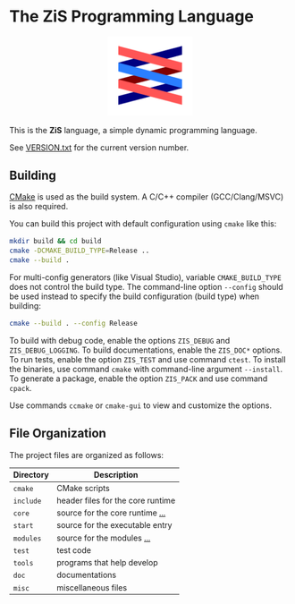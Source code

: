 # The ZiS Programming Language

<!-- ![](misc/logo.svg) -->

<div style="text-align: center;">
<img src="misc/logo.svg" width="30%"/>
</div>

This is the **ZiS** language,
a simple dynamic programming language.

See [VERSION.txt](VERSION.txt) for the current version number.

## Building

[CMake](https://cmake.org/) is used as the build system.
A C/C++ compiler (GCC/Clang/MSVC) is also required.

You can build this project with default configuration using `cmake` like this:

```sh
mkdir build && cd build
cmake -DCMAKE_BUILD_TYPE=Release ..
cmake --build .
```

For multi-config generators (like Visual Studio),
variable `CMAKE_BUILD_TYPE` does not control the build type.
The command-line option `--config` should be used instead
to specify the build configuration (build type) when building:

```sh
cmake --build . --config Release
```

To build with debug code, enable the options `ZIS_DEBUG` and `ZIS_DEBUG_LOGGING`.
To build documentations, enable the `ZIS_DOC*` options.
To run tests, enable the option `ZIS_TEST` and use command `ctest`.
To install the binaries, use command `cmake` with command-line argument `--install`.
To generate a package, enable the option `ZIS_PACK` and use command `cpack`.

Use commands `ccmake` or `cmake-gui` to view and customize the options.

## File Organization

The project files are organized as follows:

| Directory | Description                                       |
|-----------|---------------------------------------------------|
| `cmake`   | CMake scripts                                     |
| `include` | header files for the core runtime                 |
| `core`    | source for the core runtime [...](core/README.md) |
| `start`   | source for the executable entry                   |
| `modules` | source for the modules [...](modules/README.md)   |
| `test`    | test code                                         |
| `tools`   | programs that help develop                        |
| `doc`     | documentations                                    |
| `misc`    | miscellaneous files                               |
